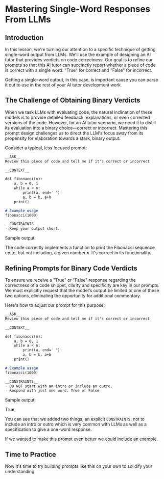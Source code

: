 # Mastering Single-Word Responses From LLMs

## Introduction
In this lesson, we're turning our attention to a specific technique of getting single-word output from LLMs. We'll use the example of designing an AI tutor that provides verdicts on code correctness. Our goal is to refine our prompts so that this AI tutor can succinctly report whether a piece of code is correct with a single word: "True" for correct and "False" for incorrect.

Getting a single-word output, in this case, is important cause you can parse it out to use in the rest of your AI tutor development work.

## The Challenge of Obtaining Binary Verdicts
When we task LLMs with evaluating code, the natural inclination of these models is to provide detailed feedback, explanations, or even corrected versions of the code. However, for an AI tutor scenario, we need it to distill its evaluation into a binary choice—correct or incorrect. Mastering this prompt design challenges us to direct the LLM's focus away from its propensity for elaboration towards a stark, binary output.

Consider a typical, less focused prompt:

```Markdown
__ASK__
Review this piece of code and tell me if it's correct or incorrect

__CONTEXT__

def fibonacci(n):
    a, b = 0, 1
    while a < n:
        print(a, end=' ')
        a, b = b, a+b
    print()

# Example usage
fibonacci(1000)

__CONSTRAINTS__
- Keep your output short.
```

Sample output:

The code correctly implements a function to print the Fibonacci sequence up to, but not including, a given number `n`. It's correct in its functionality.

## Refining Prompts for Binary Code Verdicts
To ensure we receive a "True" or "False" response regarding the correctness of a code snippet, clarity and specificity are key in our prompts. We must explicitly request that the model's output be limited to one of these two options, eliminating the opportunity for additional commentary.

Here's how to adjust our prompt for this purpose:

```Markdown
__ASK__
Review this piece of code and tell me if it's correct or incorrect

__CONTEXT__

def fibonacci(n):
    a, b = 0, 1
    while a < n:
        print(a, end=' ')
        a, b = b, a+b
    print()

# Example usage
fibonacci(1000)

__CONSTRAINTS__
- DO NOT start with an intro or include an outro.
- Respond with just one word: True or False
```

Sample output:

True

You can see that we added two things, an explicit `CONSTRAINTS`: not to include an intro or outro which is very common with LLMs as well as a specification to give a one-word response.

If we wanted to make this prompt even better we could include an example.

## Time to Practice
Now it's time to try building prompts like this on your own to solidify your understanding.
